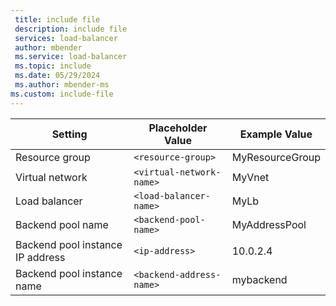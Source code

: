 ```yaml
---
 title: include file
 description: include file
 services: load-balancer
 author: mbender
 ms.service: load-balancer
 ms.topic: include
 ms.date: 05/29/2024
 ms.author: mbender-ms
ms.custom: include-file
---
```


| Setting                   | Placeholder Value             | Example Value       |
|---------------------------|-------------------            |---------------------|
| Resource group                | `<resource-group>`        | MyResourceGroup     |
| Virtual network               | `<virtual-network-name>`  | MyVnet              |
| Load balancer                 | `<load-balancer-name>`    | MyLb                |
| Backend pool name             | `<backend-pool-name>`     | MyAddressPool       |    
| Backend pool instance IP address | `<ip-address>`         | 10.0.2.4            |
| Backend pool instance name    | `<backend-address-name>`  | mybackend           |

